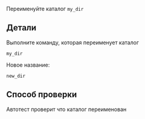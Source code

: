 Переименуйте каталог `my_dir`

## Детали

Выполните команду, которая переименует каталог

`my_dir`

Новое название:

`new_dir`

## Способ проверки

Автотест проверит что каталог переименован